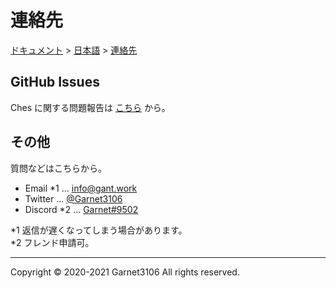 # 連絡先

[ドキュメント](../../index.md) > [日本語](../index.md) > [連絡先](./index.md)

## GitHub Issues

Ches に関する問題報告は [こちら](https://github.com/Garnet3106/ches-lang/issues/) から。

## その他

質問などはこちらから。

- Email \*1 ... [info@gant.work](mailto:info@gant.work)
- Twitter ... [@Garnet3106](https://twitter.com/Garnet3106/)
- Discord \*2 ... [Garnet#9502](http://discord.com/)

\*1 返信が遅くなってしまう場合があります。
<br>
\*2 フレンド申請可。

---

Copyright © 2020-2021 Garnet3106 All rights reserved.
